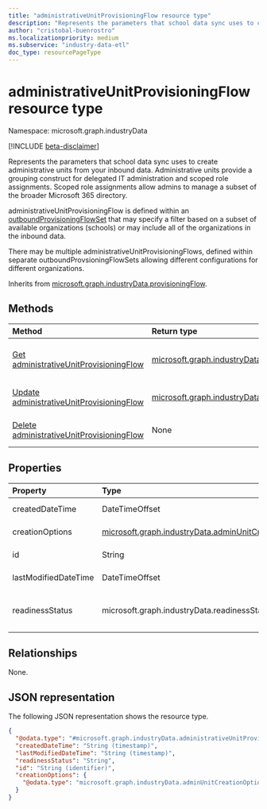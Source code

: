 ```yaml
---
title: "administrativeUnitProvisioningFlow resource type"
description: "Represents the parameters that school data sync uses to create administrative units from your inbound data."
author: "cristobal-buenrostro"
ms.localizationpriority: medium
ms.subservice: "industry-data-etl"
doc_type: resourcePageType
---
```


# administrativeUnitProvisioningFlow resource type

Namespace: microsoft.graph.industryData

[!INCLUDE [beta-disclaimer](../../includes/beta-disclaimer.md)]

Represents the parameters that school data sync uses to create administrative units from your inbound data. Administrative units provide a grouping construct for delegated IT administration and scoped role assignments. Scoped role assignments allow admins to manage a subset of the broader Microsoft 365 directory.

administrativeUnitProvisioningFlow is defined within an [outboundProvisioningFlowSet](industrydata-outboundprovisioningflowset.md) that may specify a filter based on a subset of available organizations (schools) or may include all of the organizations in the inbound data.

There may be multiple administrativeUnitProvisioningFlows, defined within separate outboundProvsioningFlowSets allowing different configurations for different organizations.

Inherits from [microsoft.graph.industryData.provisioningFlow](industrydata-provisioningflow.md).

## Methods

| Method                                                                                                            | Return type                                                                                                                                   | Description                                                                                                                                                                           |
| :---------------------------------------------------------------------------------------------------------------- | :-------------------------------------------------------------------------------------------------------------------------------------------- | :------------------------------------------------------------------------------------------------------------------------------------------------------------------------------------ |
| [Get administrativeUnitProvisioningFlow](../api/industrydata-administrativeunitprovisioningflow-get.md)           | [microsoft.graph.industryData.administrativeUnitProvisioningFlow](industrydata-administrativeunitprovisioningflow.md)            | Read the properties and relationships of an administrativeunitprovisioningflow object. |
| [Update administrativeUnitProvisioningFlow](../api/industrydata-administrativeunitprovisioningflow-update.md)     | [microsoft.graph.industryData.administrativeUnitProvisioningFlow](industrydata-administrativeunitprovisioningflow.md)            | Update the properties of an administrativeunitprovisioningflow object.                 |
| [Delete administrativeUnitProvisioningFlow](../api/industrydata-administrativeunitprovisioningflow-delete.md)    | None                                                                                                                                          | Delete an administrativeunitprovisioningflow object. |

## Properties

| Property             | Type                                                                                                           | Description                                                                                                                                                                                                         |
| :------------------- | :------------------------------------------------------------------------------------------------------------- | :------------------------------------------------------------------------------------------------------------------------------------------------------------------------------------------------------------------ |
| createdDateTime      | DateTimeOffset                                                                                                 | Inherited from [microsoft.graph.industryData.provisioningFlow](industrydata-provisioningflow.md).                                                                                                      |
| creationOptions      | [microsoft.graph.industryData.adminUnitCreationOptions](industrydata-adminunitcreationoptions.md) | The different attribute choices for the administrative units to be provisioned.                                                                                                                                      |
| id                   | String                                                                                                         | Inherited from [microsoft.graph.industryData.provisioningFlow](industrydata-provisioningflow.md).                                                                                                      |
| lastModifiedDateTime | DateTimeOffset                                                                                                 | Inherited from [microsoft.graph.industryData.provisioningFlow](industrydata-provisioningflow.md).                                                                                                      |
| readinessStatus      | microsoft.graph.industryData.readinessStatus                                                                   | Inherited from [microsoft.graph.industryData.provisioningFlow](industrydata-provisioningflow.md). The possible values are: `notReady`, `ready`, `failed`, `disabled`, `expired`, `unknownFutureValue`. |

## Relationships

None.

## JSON representation

The following JSON representation shows the resource type.

<!-- {
  "blockType": "resource",
  "keyProperty": "id",
  "@odata.type": "microsoft.graph.industryData.administrativeUnitProvisioningFlow",
  "baseType": "microsoft.graph.industryData.provisioningFlow",
  "openType": false
}
-->

```json
{
  "@odata.type": "#microsoft.graph.industryData.administrativeUnitProvisioningFlow",
  "createdDateTime": "String (timestamp)",
  "lastModifiedDateTime": "String (timestamp)",
  "readinessStatus": "String",
  "id": "String (identifier)",
  "creationOptions": {
    "@odata.type": "microsoft.graph.industryData.adminUnitCreationOptions"
  }
}
```
